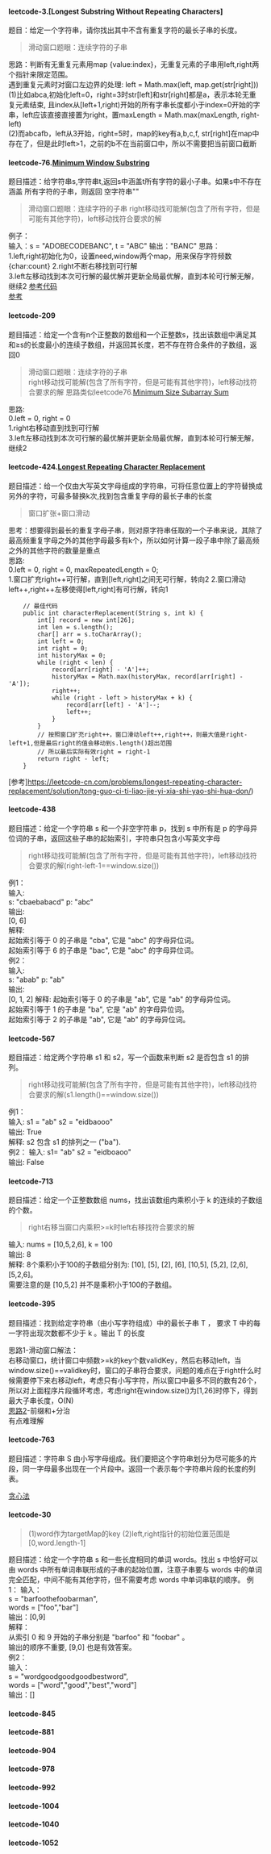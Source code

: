 #### leetcode-3.[Longest Substring Without Repeating Characters]
题目：给定一个字符串，请你找出其中不含有重复字符的最长子串的长度。  
>滑动窗口题眼：连续字符的子串

思路：判断有无重复元素用map {value:index}，无重复元素的子串用left,right两个指针来限定范围。  
遇到重复元素时对窗口左边界的处理: left = Math.max(left, map.get(str[right]))  
(1)比如abca,初始化left=0，right=3时str[left]和str[right]都是a，表示本轮无重复元素结束, 且index从[left+1,right)开始的所有字串长度都小于index=0开始的字串，left应该直接直接置为right，置maxLength = Math.max(maxLength, right-left)  
(2)而abcafb，left从3开始，right=5时，map的key有a,b,c,f, str[right]在map中存在了，但是此时left>1，之前的b不在当前窗口中，所以不需要把当前窗口截断  
#### leetcode-76.[Minimum Window Substring](https://leetcode-cn.com/problems/minimum-window-substring/)
题目描述：给字符串s,字符串t,返回s中涵盖t所有字符的最小子串。如果s中不存在涵盖 所有字符的子串，则返回
空字符串""  
>滑动窗口题眼：连续字符的子串
>right移动找可能解(包含了所有字符，但是可能有其他字符)，left移动找符合要求的解

例子：  
输入：s = "ADOBECODEBANC", t = "ABC"
输出："BANC" 
思路：  
1.left,right初始化为0，设置need,window两个map，用来保存字符频数{char:count}
2.right不断右移找到可行解  
3.left左移动找到本次可行解的最优解并更新全局最优解，直到本轮可行解无解，继续2 
[参考代码](https://leetcode-cn.com/submissions/detail/140923136/)  
[参考](https://leetcode-cn.com/problems/minimum-window-substring/solution/76-zui-xiao-fu-gai-zi-chuan-hua-dong-chu-9ju0/)
#### leetcode-209
题目描述：给定一个含有n个正整数的数组和一个正整数s，找出该数组中满足其和≥s的长度最小的连续子数组，并返回其长度，若不存在符合条件的子数组，返回0
>滑动窗口题眼：连续字符的子串   
>right移动找可能解(包含了所有字符，但是可能有其他字符)，left移动找符合要求的解
> 思路类似leetcode76.[Minimum Size Subarray Sum](https://leetcode-cn.com/problems/minimum-size-subarray-sum/)  

思路:  
0.left = 0, right = 0  
1.right右移动直到找到可行解  
3.left左移动找到本次可行解的最优解并更新全局最优解，直到本轮可行解无解，继续2 
#### leetcode-424.[Longest Repeating Character Replacement](https://leetcode-cn.com/problems/longest-repeating-character-replacement/)
题目描述：给一个仅由大写英文字母组成的字符串，可将任意位置上的字符替换成另外的字符，可最多替换k次,找到包含重复字母的最长子串的长度
>窗口扩张+窗口滑动

思考：想要得到最长的重复字母子串，则对原字符串任取的一个子串来说，其除了最高频重复字母之外的其他字母最多有k个，所以如何计算一段子串中除了最高频之外的其他字符的数量是重点  
思路:  
0.left = 0, right = 0, maxRepeatedLength = 0;  
1.窗口扩充right++可行解，直到[left,right]之间无可行解，转向2
2.窗口滑动left++,right++左移使得[left,right]有可行解，转向1
```
    // 最佳代码
    public int characterReplacement(String s, int k) {
        int[] record = new int[26];
        int len = s.length();
        char[] arr = s.toCharArray();
        int left = 0;
        int right = 0;
        int historyMax = 0;
        while (right < len) {
            record[arr[right] - 'A']++;
            historyMax = Math.max(historyMax, record[arr[right] - 'A']);
            right++;
            while (right - left > historyMax + k) {
                record[arr[left] - 'A']--;
                left++;
            }
        }
        // 按照窗口扩充right++，窗口滑动left++,right++，则最大值是right-left+1,但是最后right的值会移动到s.length()超出范围
        // 所以最后实际有效right = right-1
        return right - left;
    }
```
[参考]https://leetcode-cn.com/problems/longest-repeating-character-replacement/solution/tong-guo-ci-ti-liao-jie-yi-xia-shi-yao-shi-hua-don/)
#### leetcode-438
题目描述：给定一个字符串 s 和一个非空字符串 p，找到 s 中所有是 p 的字母异位词的子串，返回这些子串的起始索引，字符串只包含小写英文字母
>right移动找可能解(包含了所有字符，但是可能有其他字符)，left移动找符合要求的解(right-left-1==window.size())

例1：  
输入:  
s: "cbaebabacd" p: "abc"  
输出:  
[0, 6]  
解释:  
起始索引等于 0 的子串是 "cba", 它是 "abc" 的字母异位词。  
起始索引等于 6 的子串是 "bac", 它是 "abc" 的字母异位词。  
例2：    
输入:  
s: "abab" p: "ab"  
输出:  
[0, 1, 2]
解释:
起始索引等于 0 的子串是 "ab", 它是 "ab" 的字母异位词。  
起始索引等于 1 的子串是 "ba", 它是 "ab" 的字母异位词。  
起始索引等于 2 的子串是 "ab", 它是 "ab" 的字母异位词。  
#### leetcode-567
题目描述：给定两个字符串 s1 和 s2，写一个函数来判断 s2 是否包含 s1 的排列。 
>right移动找可能解(包含了所有字符，但是可能有其他字符)，left移动找符合要求的解(s1.length()==window.size())

例1：   
输入: s1 = "ab" s2 = "eidbaooo"  
输出: True  
解释: s2 包含 s1 的排列之一 ("ba").  
例2：
输入: s1= "ab" s2 = "eidboaoo"  
输出: False  
#### leetcode-713
题目描述：给定一个正整数数组 nums，找出该数组内乘积小于 k 的连续的子数组的个数。
>right右移当窗口内乘积>=k时left右移找符合要求的解

输入: nums = [10,5,2,6], k = 100  
输出: 8  
解释: 8个乘积小于100的子数组分别为: [10], [5], [2], [6], [10,5], [5,2], [2,6], [5,2,6]。  
需要注意的是 [10,5,2] 并不是乘积小于100的子数组。  
#### leetcode-395
题目描述：找到给定字符串（由小写字符组成）中的最长子串 T ， 要求 T 中的每一字符出现次数都不少于 k 。输出 T 的长度

思路1-滑动窗口解法：  
右移动窗口，统计窗口中频数>=k的key个数validKey，然后右移动left，当window.size()==validkey时，窗口的子串符合要求，问题的难点在于right什么时候需要停下来右移动left，考虑只有小写字符，所以窗口中最多不同的数有26个，所以对上面程序片段循环考虑，考虑right在window.size()为[1,26]时停下，得到最大子串长度，O(N)  
[思路2](https://leetcode-cn.com/problems/longest-substring-with-at-least-k-repeating-characters/solution/26zi-fu-qian-zhui-he-fen-zhi-er-cha-shu-de-hou-xu-/)-前缀和+分治  
有点难理解
#### leetcode-763
题目描述：字符串 S 由小写字母组成。我们要把这个字符串划分为尽可能多的片段，同一字母最多出现在一个片段中。返回一个表示每个字符串片段的长度的列表。

[贪心法](https://leetcode-cn.com/problems/partition-labels/solution/hua-fen-zi-mu-qu-jian-by-leetcode-solution/)
#### leetcode-30
>(1)word作为targetMap的key
>(2)left,right指针的初始位置范围是[0,word.length-1]

题目描述：给定一个字符串 s 和一些长度相同的单词 words。找出 s 中恰好可以由 words 中所有单词串联形成的子串的起始位置，注意子串要与 words 中的单词完全匹配，中间不能有其他字符，但不需要考虑 words 中单词串联的顺序。
例1：
输入：  
  s = "barfoothefoobarman",  
  words = ["foo","bar"]  
输出：[0,9]  
解释：  
从索引 0 和 9 开始的子串分别是 "barfoo" 和 "foobar" 。  
输出的顺序不重要, [9,0] 也是有效答案。  
例2：  
输入：  
  s = "wordgoodgoodgoodbestword",  
  words = ["word","good","best","word"]  
输出：[]  
#### leetcode-845
#### leetcode-881
#### leetcode-904
#### leetcode-978
#### leetcode-992
#### leetcode-1004
#### leetcode-1040
#### leetcode-1052
